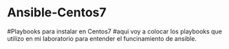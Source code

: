 # Ansible-Centos7
#Playbooks para instalar en Centos7
#aqui voy a colocar los playbooks que utilizo en mi laboratorio para entender el funcinamiento de ansible.
